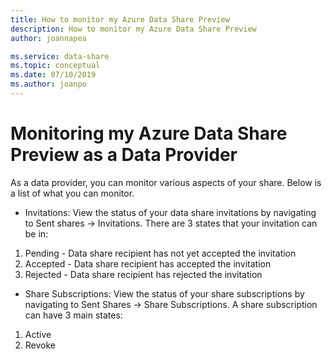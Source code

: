 ```yaml
---
title: How to monitor my Azure Data Share Preview
description: How to monitor my Azure Data Share Preview
author: joannapea

ms.service: data-share
ms.topic: conceptual
ms.date: 07/10/2019
ms.author: joanpo
---
```

# Monitoring my Azure Data Share Preview as a Data Provider 
As a data provider, you can monitor various aspects of your share. Below is a list of what you can monitor.

* Invitations: View the status of your data share invitations by navigating to Sent shares -> Invitations. There are 3 states that your invitation can be in:
1. Pending - Data share recipient has not yet accepted the invitation
1. Accepted - Data share recipient has accepted the invitation
1. Rejected - Data share recipient has rejected the invitation 

* Share Subscriptions: View the status of your share subscriptions by navigating to Sent Shares -> Share Subscriptions. A share subscription can have 3 main states: 
1. Active
1. Revoke